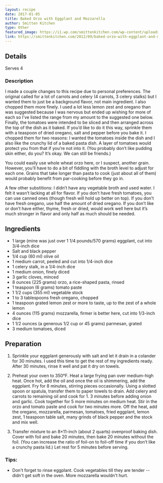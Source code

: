 ```yaml
---
layout: recipe
date: 2017-01-05
title: Baked Orzo with Eggplant and Mozzarella
author: Smitten Kitchen
type: Other
featured_image: https://i1.wp.com/smittenkitchen.com/wp-content/uploads//2012/09/baked-orzo-with-eggplant-and-mozz.jpg?fit=750%2C500&ssl=1
link: https://smittenkitchen.com/2012/09/baked-orzo-with-eggplant-and-mozzarella/
---
```

## Details
Serves 4
### Description

I made a couple changes to this recipe due to personal preferences. The original called for a lot of carrots and celery (4 carrots, 3 celery stalks) but I wanted them to just be a background flavor, not main ingredient. I also chopped them more finely. I used a lot less lemon zest and oregano than was suggested because I was nervous but ended up wishing for more of each so I’ve listed the range from my amount to the suggested one below. Finally, the tomatoes were intended to be sliced and then arranged across the top of the dish as it baked. If you’d like to do it this way, sprinkle them with a teaspoon of dried oregano, salt and pepper before you bake it. I chopped them for two reasons: I wanted the tomatoes inside the dish and I also like the crunchy lid of a baked pasta dish. A layer of tomatoes would protect you from that if you’re not into it. (You probably don’t like pudding skin either, do you? It’s okay. We can still be friends.)

You could easily use whole wheat orzo here, or I suspect, another grain. However, you’ll have to do a bit of fiddling with the broth level to adjust for each one. Grains that take longer than pasta to cook (just about all of them) would probably benefit from par-cooking before they go in.

A few other substitions: I didn’t have any vegetable broth and used water. I felt it wasn’t lacking at all for flavor. If you don’t have fresh tomatoes, you can use canned ones (though fresh will hold up better on top). If you don’t have fresh oregano, use half the amount of dried oregano. If you don’t like or don’t have either, thyme, fresh or dried, would work well here but it’s much stronger in flavor and only half as much should be needed.
## Ingredients
* 1 large (mine was just over 1 1/4 pounds/570 grams) eggplant, cut into 3/4-inch dice
* Salt and black pepper
* 1/4 cup (60 ml) olive oil
* 1 medium carrot, peeled and cut into 1/4-inch dice
* 1 celery stalk, in a 1/4-inch dice
* 1 medium onion, finely diced
* 3 garlic cloves, minced
* 8 ounces (225 grams) orzo, a rice-shaped pasta, rinsed
* 1 teaspoon (6 grams) tomato paste
* 1 1/2 cups (355 ml) vegetable stock
* 1 to 3 tablespoons fresh oregano, chopped
* 1 teaspoon grated lemon zest or more to taste, up to the zest of a whole lemon
* 4 ounces (115 grams) mozzarella, firmer is better here, cut into 1/3-inch dice
* 1 1/2 ounces (a generous 1/2 cup or 45 grams) parmesan, grated
* 3 medium tomatoes, diced

## Preparation
1. Sprinkle your eggplant generously with salt and let it drain in a colander for 30 minutes. I used this time to get the rest of my ingredients ready. After 30 minutes, rinse it well and pat it dry on towels.

1. Preheat your oven to 350°F. Heat a large frying pan over medium-high heat. Once hot, add the oil and once the oil is shimmering, add the eggplant. Fry for 8 minutes, stirring pieces occasionally. Using a slotted spoon or spatula, transfer them to paper towels to drain. Add celery and carrots to remaining oil and cook for 1. 3 minutes before adding onion and garlic. Cook together for 5 more minutes on medium heat. Stir in the orzo and tomato paste and cook for two minutes more. Off the heat, add the oregano, mozzarella, parmesan, tomatoes, fried eggplant, lemon zest, 1 teaspoon table salt, many grinds of black pepper and the stock and mix well.

1. Transfer mixture to an 8×11-inch (about 2 quarts) ovenproof baking dish. Cover with foil and bake 20 minutes, then bake 20 minutes without the foil. (You can increase the ratio of foil-on to foil-off time if you don’t like a crunchy pasta lid.) Let rest for 5 minutes before serving.

### Tips:
* Don't forget to rinse eggplant. Cook vegetables till they are tender -- didn't get soft in the oven. More mozzarella wouldn't hurt.